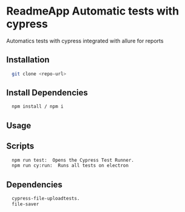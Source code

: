 # ReadmeApp Automatic tests with cypress

Automatics tests with cypress integrated with allure for reports

## Installation

```bash
  git clone <repo-url>
```

## Install Dependencies

```bash
  npm install / npm i
```

## Usage

## Scripts

```bash
  npm run test:  Opens the Cypress Test Runner.
  npm run cy:run:  Runs all tests on electron
```

## Dependencies

```bash
  cypress-file-uploadtests.
  file-saver
```
